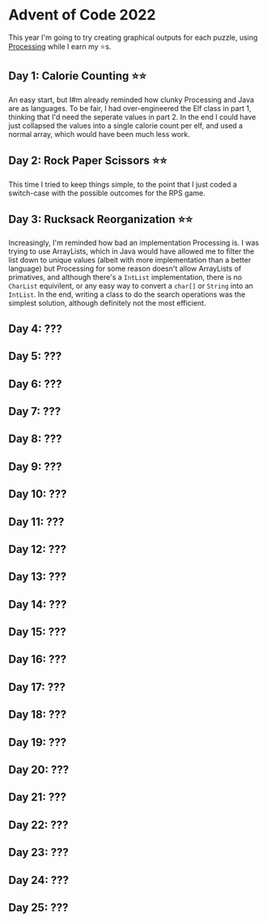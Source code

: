# Advent of Code 2022

This year I'm going to try creating graphical outputs for each puzzle, using [Processing](https://processing.org/) while I earn my ⭐s.

## Day 1: Calorie Counting ⭐⭐

An easy start, but I#m already reminded how clunky Processing and Java are as languages. To be fair, I had over-engineered the Elf class in part 1, thinking that I'd need the seperate values in part 2. In the end I could have just collapsed the values into a single calorie count per elf, and used a normal array, which would have been much less work.

## Day 2: Rock Paper Scissors ⭐⭐

This time I tried to keep things simple, to the point that I just coded a switch-case with the possible outcomes for the RPS game.

## Day 3: Rucksack Reorganization ⭐⭐

Increasingly, I'm reminded how bad an implementation Processing is. I was trying to use ArrayLists, which in Java would have allowed me to filter the list down to unique values (albeit with more implementation than a better language) but Processing for some reason doesn't allow ArrayLists of primatives, and although there's a `IntList` implementation, there is no `CharList` equivilent, or any easy way to convert a `char[]` or `String` into an `IntList`. In the end, writing a class to do the search operations was the simplest solution, although definitely not the most efficient.

## Day 4: ???

## Day 5: ???

## Day 6: ???

## Day 7: ???

## Day 8: ???

## Day 9: ???

## Day 10: ???

## Day 11: ???

## Day 12: ???

## Day 13: ???

## Day 14: ???

## Day 15: ???

## Day 16: ???

## Day 17: ???

## Day 18: ???

## Day 19: ???

## Day 20: ???

## Day 21: ???

## Day 22: ???

## Day 23: ???

## Day 24: ???

## Day 25: ???
